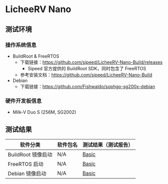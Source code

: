 # LicheeRV Nano

## 测试环境

### 操作系统信息

- BuildRoot & FreeRTOS
  - 下载链接：https://github.com/sipeed/LicheeRV-Nano-Build/releases
    - Sipeed 官方提供的 BuildRoot SDK，同时包含了 FreeRTOS
  - 参考安装文档：https://github.com/sipeed/LicheeRV-Nano-Build
- Debian
  - 下载链接：https://github.com/Fishwaldo/sophgo-sg200x-debian

### 硬件开发板信息

- Milk-V Duo S (256M, SG2002)

## 测试结果

| 软件分类           | 软件包名 | 测试结果（测试报告） |
|------------------|----------|--------------------|
| BuildRoot 镜像启动 | N/A      | [Basic][BuildRoot] |
| FreeRTOS 启动      | N/A      | [Basic][FreeRTOS]  |
| Debian 镜像启动    | N/A      | [Basic][Debian]    |

[BuildRoot]: ./BuildRoot/README.md
[FreeRTOS]: ./FreeRTOS/README.md
[Debian]: ./Debian/README.md